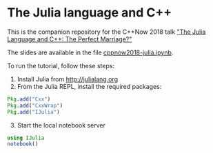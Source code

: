 # The Julia language and C++

This is the companion repository for the C++Now 2018 talk ["The Julia Language and C++: The Perfect Marriage?"](http://sched.co/EC7F)

The slides are available in the file [cppnow2018-julia.ipynb](cppnow2018-julia.ipynb).

To run the tutorial, follow these steps:

1. Install Julia from http://julialang.org
2. From the Julia REPL, install the required packages:
```julia
Pkg.add("Cxx")
Pkg.add("CxxWrap")
Pkg.add("IJulia")
```
3. Start the local notebook server
```julia
using IJulia
notebook()
```
